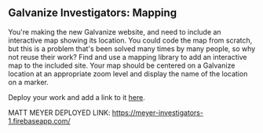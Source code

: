 ## Galvanize Investigators: Mapping

You're making the new Galvanize website, and need to include an interactive map showing its location. You could code the map from scratch, but this is a problem that's been solved many times by many people, so why not reuse their work? Find and use a mapping library to add an interactive map to the included site. Your map should be centered on a Galvanize location at an appropriate zoom level and display the name of the location on a marker.

Deploy your work and add a link to it [here]().

MATT MEYER DEPLOYED LINK: https://meyer-investigators-1.firebaseapp.com/
